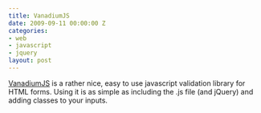 ```yaml
---
title: VanadiumJS
date: 2009-09-11 00:00:00 Z
categories:
- web
- javascript
- jquery
layout: post
---
```


[VanadiumJS](http://vanadiumjs.com/) is a rather nice, easy to use javascript validation library for HTML forms. Using it is as simple as including the .js file (and jQuery) and adding classes to your inputs.
